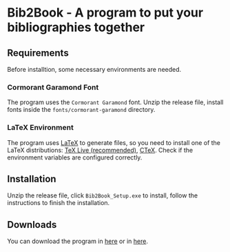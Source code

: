 # Bib2Book - A program to put your bibliographies together

## Requirements

Before installtion, some necessary environments are needed.

### Cormorant Garamond Font

The program uses the `Cormorant Garamond` font. Unzip the release file, install fonts inside the `fonts/cormorant-garamond` directory.

### LaTeX Environment

The program uses [LaTeX](https://www.latex-project.org/) to generate files, so you need to install one of the LaTeX distributions: [TeX Live (recommended)](http://www.tug.org/texlive), [CTeX](http://www.ctex.org/HomePage). Check if the environment variables are configured correctly.

## Installation

Unzip the release file, click `Bib2Book_Setup.exe` to install, follow the instructions to finish the installation.

## Downloads

You can download the program in [here](https://github.com/Hailin-Jing/Bib2Book/releases/latest) or in [here](https://hailin.blog/wp-content/uploads/2020/12/Bib2Book.zip).
